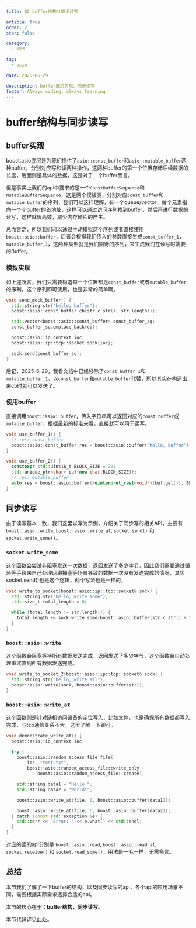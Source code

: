 ```yaml
---
title: 02 buffer结构与同步读写

article: true
order: 2
star: false

category:
  - 网络

tag:
  - asio

date: 2025-06-29

description: buffer底层实现，同步读写
footer: Always coding, always learning
---
```


# buffer结构与同步读写

## buffer实现

boost.asio底层是为我们提供了`asio::const_buffer`和`asio::mutable_buffer`两种buffer，分别对应写和读两种操作，这两种buffer的第一个位置存储后续数据的长度，后面则是具体的数据，这是对于一个buffer而言。

但是事实上我们的api中要求的是一个`ConstBufferSequence`和`MutableBufferSequence`，这是两个模板类，分别对应`const_buffer`和`mutable_buffer`的序列，我们可以这样理解，有一个queue/vector，每个元素指向一个个buffer的首地址，这样可以通过访问序列找到buffer，然后再进行数据的读写，这样就很高效，减少内存碎片的产生。

总而言之，所以我们可以通过手动模拟这个序列或者直接使用`boost::asio::buffer`，后者会根据我们传入的参数直接生成`const_buffer_1`，`mutable_buffer_1`，这两种类型就是我们期待的序列，来生成我们在读写时需要的Buffer。

### 模拟实现

如上述所言，我们只需要构造每一个位置都是`const_buffer`或者`mutable_buffer`的序列，这个序列即可使用，也是非常的简单啊。

```cpp
void send_mock_buffer() {
  std::string str{"hello, buffer"};
  boost::asio::const_buffer cb{str.c_str(), str.length()};

  std::vector<boost::asio::const_buffer> const_buffer_sq;
  const_buffer_sq.emplace_back(cb);

  boost::asio::io_context ioc;
  boost::asio::ip::tcp::socket sock{ioc};

  sock.send(const_buffer_sq);
}
```

后记，2025-6-29，我看文档中已经移除了`const_buffer_1`和`mutable_buffer_1`，以`const_buffer`和`mutable_buffer`代替，所以其实在构造出来cb时就可以发送了。

### 使用buffer

直接调用`boost::asio::buffer`，传入字符串可以返回对应的`const_buffer`或`mutable_buffer`，根据最新的标准来看，直接就可以用于读写。

```cpp
void use_buffer_1() {
  // res: const_buffer
  boost::asio::const_buffer res = boost::asio::buffer("hello, buffer");
}

void use_buffer_2() {
  constexpr std::uint16_t BLOCK_SIZE = 20;
  std::unique_ptr<char> buf{new char[BLOCK_SIZE]};
  // res: mutable_buffer
  auto res = boost::asio::buffer(reinterpret_cast<void*>(buf.get()), BLOCK_SIZE);
}
```

## 同步读写

由于读写基本一致，我们这里以写为示例，介绍关于同步写的相关API，主要有 `boost::asio::write`, `boost::asio::write_at`, `socket.send()` 和 `socket.write_some()`。

### `socket.write_some`

这个函数会尝试非阻塞发送一次数据，返回发送了多少字节，因此我们需要通过循环等手段来自己处理网络拥塞等场景导致的数据一次没有发送完成的情况，其实socket.send()也是这个逻辑，两个写法也是一样的。

```cpp
void write_to_socket(boost::asio::ip::tcp::socket& sock) {
  std::string str{"hello, write some"};
  std::size_t total_length = 0;

  while (total_length != str.length()) {
    total_length += sock.write_some(boost::asio::buffer(str.c_str() + total_length, str.length() - total_length));
  }
}
```

### `boost::asio::write`

这个函数会阻塞等待所有数据发送完成，返回发送了多少字节，这个函数会自动处理重试直到所有数据发送完成。

```cpp
void write_to_socket_2(boost::asio::ip::tcp::socket& sock) {
  std::string str{"hello, write all"};
  boost::asio::write(sock, boost::asio::buffer(str));
}
```

### `boost::asio::write_at`

这个函数则是针对随机访问设备的定位写入，比如文件，也是确保所有数据都写入完成，与tcp通信关系不大，这里了解一下即可。

```cpp
void demonstrate_write_at() {
  boost::asio::io_context ioc;

  try {
    boost::asio::random_access_file file(
        ioc, "test.txt",
        boost::asio::random_access_file::write_only |
            boost::asio::random_access_file::create);

    std::string data1 = "Hello ";
    std::string data2 = "World!";

    boost::asio::write_at(file, 0, boost::asio::buffer(data1));

    boost::asio::write_at(file, 6, boost::asio::buffer(data2));
  } catch (const std::exception &e) {
    std::cerr << "Error: " << e.what() << std::endl;
  }
}
```

对应的读的api分别是 `boost::asio::read`, `boost::asio::read_at`, `socket.receive()` 和 `socket.read_some()`，用法是一毛一样，无需多言。

## 总结

本节我们了解了一下buffer的结构，以及同步读写的api，各个api的应用场景不同，需要根据实际需求选择合适的api。

本节的核心在于：**buffer结构，同步读写**。

本节代码详见[此处](https://github.com/KBchulan/ClBlogs-Src/blob/main/blogs-main/asio/2-buffer/buffer.cc)。
